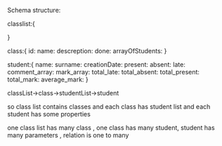 Schema structure:

classlist:{


}

class:{
  id:
  name:
  descreption:
  done:
  arrayOfStudents:
}

student:{
  name:
  surname:
  creationDate:
  present:
  absent:
  late:
  comment_array:
  mark_array:
  total_late:
  total_absent:
  total_present:
  total_mark:
  average_mark:
}



classList->class->studentList->student


so class list contains classes and each class has student list and each student has some properties



one class list has many class , one class has many student, student has many parameters , relation is one to many
